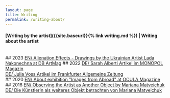 ```yaml
---
layout: page
title: Writing
permalink: /writing-about/
---
```


#### [Writing by the artist]({{site.baseurl}}{% link writing.md %})  | Writing about the artist 
<br>
## 2023
<a href="https://art.db.com/artmag/re-reading-alienation-effects-drawings-by-the-ukrainian-artist-lada-nakonechna">EN/ Alienation Effects - Drawings by the Ukrainian Artist Lada Nakonechna at DB ArtMag</a>
## 2022
<a href="https://www.monopol-magazin.de/lada-nakonechna-eigen-art-leipzig?slide=2">DE/ Sarah Alberti Artikel im MONOPOL Magazin</a>
<br>
<a href="https://www.faz.net/aktuell/feuilleton/kunstmarkt/die-ukrainische-kuenstlerin-lada-nakonechna-bei-eigen-art-17907252.html">DE/ Julia Voss Artikel im Frankfurter Allgemeine Zeitung</a>
<br>
## 2020
<a href="https://ocula.com/magazine/insights/images-from-abroad-lada-nakonechna/">EN/ About exhibition "Images from Abroad" at OCULA Magazine</a>
<br>
## 2016
<a href="https://eigen-art.com/en/artists/lada-nakonechna/text/">EN/ Observing the Artist as Another Object by Mariana Matveichuk</a> 
<br>
<a href="https://eigen-art.com/kuenstlerinnen/lada-nakonechna/texte/">DE/ Die Künstlerin als weiteres Objekt betrachten von Mariana Matveichuk</a>
